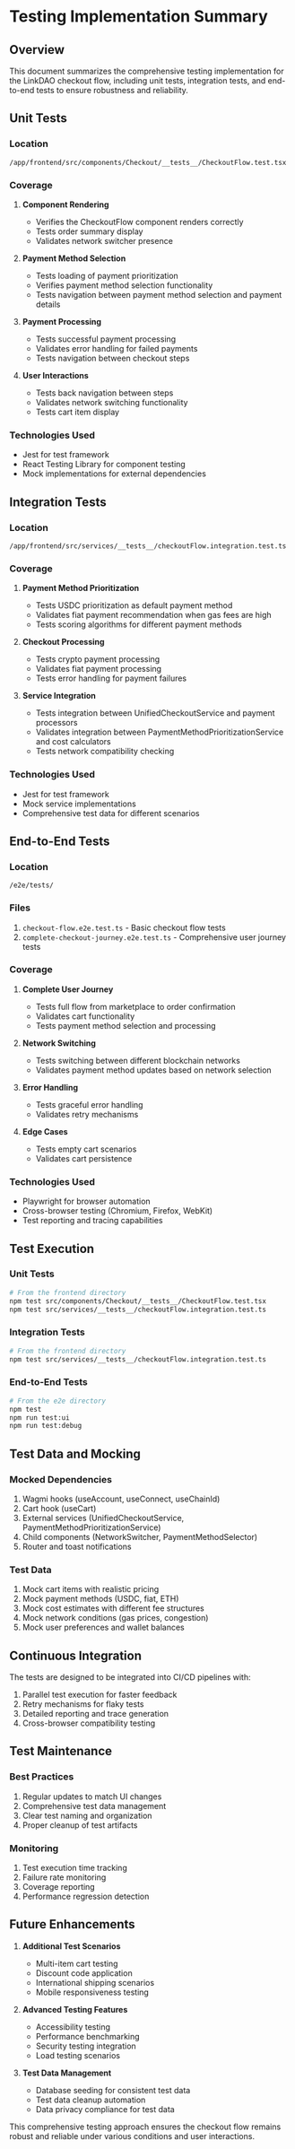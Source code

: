 # Testing Implementation Summary

## Overview

This document summarizes the comprehensive testing implementation for the LinkDAO checkout flow, including unit tests, integration tests, and end-to-end tests to ensure robustness and reliability.

## Unit Tests

### Location
`/app/frontend/src/components/Checkout/__tests__/CheckoutFlow.test.tsx`

### Coverage
1. **Component Rendering**
   - Verifies the CheckoutFlow component renders correctly
   - Tests order summary display
   - Validates network switcher presence

2. **Payment Method Selection**
   - Tests loading of payment prioritization
   - Verifies payment method selection functionality
   - Tests navigation between payment method selection and payment details

3. **Payment Processing**
   - Tests successful payment processing
   - Validates error handling for failed payments
   - Tests navigation between checkout steps

4. **User Interactions**
   - Tests back navigation between steps
   - Validates network switching functionality
   - Tests cart item display

### Technologies Used
- Jest for test framework
- React Testing Library for component testing
- Mock implementations for external dependencies

## Integration Tests

### Location
`/app/frontend/src/services/__tests__/checkoutFlow.integration.test.ts`

### Coverage
1. **Payment Method Prioritization**
   - Tests USDC prioritization as default payment method
   - Validates fiat payment recommendation when gas fees are high
   - Tests scoring algorithms for different payment methods

2. **Checkout Processing**
   - Tests crypto payment processing
   - Validates fiat payment processing
   - Tests error handling for payment failures

3. **Service Integration**
   - Tests integration between UnifiedCheckoutService and payment processors
   - Validates integration between PaymentMethodPrioritizationService and cost calculators
   - Tests network compatibility checking

### Technologies Used
- Jest for test framework
- Mock service implementations
- Comprehensive test data for different scenarios

## End-to-End Tests

### Location
`/e2e/tests/`

### Files
1. `checkout-flow.e2e.test.ts` - Basic checkout flow tests
2. `complete-checkout-journey.e2e.test.ts` - Comprehensive user journey tests

### Coverage
1. **Complete User Journey**
   - Tests full flow from marketplace to order confirmation
   - Validates cart functionality
   - Tests payment method selection and processing

2. **Network Switching**
   - Tests switching between different blockchain networks
   - Validates payment method updates based on network selection

3. **Error Handling**
   - Tests graceful error handling
   - Validates retry mechanisms

4. **Edge Cases**
   - Tests empty cart scenarios
   - Validates cart persistence

### Technologies Used
- Playwright for browser automation
- Cross-browser testing (Chromium, Firefox, WebKit)
- Test reporting and tracing capabilities

## Test Execution

### Unit Tests
```bash
# From the frontend directory
npm test src/components/Checkout/__tests__/CheckoutFlow.test.tsx
npm test src/services/__tests__/checkoutFlow.integration.test.ts
```

### Integration Tests
```bash
# From the frontend directory
npm test src/services/__tests__/checkoutFlow.integration.test.ts
```

### End-to-End Tests
```bash
# From the e2e directory
npm test
npm run test:ui
npm run test:debug
```

## Test Data and Mocking

### Mocked Dependencies
1. Wagmi hooks (useAccount, useConnect, useChainId)
2. Cart hook (useCart)
3. External services (UnifiedCheckoutService, PaymentMethodPrioritizationService)
4. Child components (NetworkSwitcher, PaymentMethodSelector)
5. Router and toast notifications

### Test Data
1. Mock cart items with realistic pricing
2. Mock payment methods (USDC, fiat, ETH)
3. Mock cost estimates with different fee structures
4. Mock network conditions (gas prices, congestion)
5. Mock user preferences and wallet balances

## Continuous Integration

The tests are designed to be integrated into CI/CD pipelines with:
1. Parallel test execution for faster feedback
2. Retry mechanisms for flaky tests
3. Detailed reporting and trace generation
4. Cross-browser compatibility testing

## Test Maintenance

### Best Practices
1. Regular updates to match UI changes
2. Comprehensive test data management
3. Clear test naming and organization
4. Proper cleanup of test artifacts

### Monitoring
1. Test execution time tracking
2. Failure rate monitoring
3. Coverage reporting
4. Performance regression detection

## Future Enhancements

1. **Additional Test Scenarios**
   - Multi-item cart testing
   - Discount code application
   - International shipping scenarios
   - Mobile responsiveness testing

2. **Advanced Testing Features**
   - Accessibility testing
   - Performance benchmarking
   - Security testing integration
   - Load testing scenarios

3. **Test Data Management**
   - Database seeding for consistent test data
   - Test data cleanup automation
   - Data privacy compliance for test data

This comprehensive testing approach ensures the checkout flow remains robust and reliable under various conditions and user interactions.
